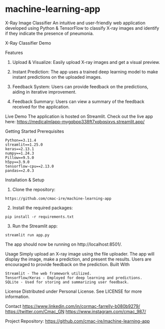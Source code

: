 # machine-learning-app

X-Ray Image Classifier
An intuitive and user-friendly web application developed using Python & TensorFlow to classify X-ray images and identify if they indicate the presence of pneumonia.

X-Ray Classifier Demo

Features
1. Upload & Visualize: Easily upload X-ray images and get a visual preview.

2. Instant Prediction: The app uses a trained deep learning model to make instant predictions on the uploaded images.

3. Feedback System: Users can provide feedback on the predictions, aiding in iterative improvement.

4. Feedback Summary: Users can view a summary of the feedback received for the application.



Live Demo
The application is hosted on Streamlit. Check out the live app here: https://medicalmlapp-mygqbpp338ft7xqbqsixvs.streamlit.app/

Getting Started
Prerequisites

    Python==3.11.4
    streamlit==1.25.0
    keras==2.13.1
    numpy==1.24.3
    Pillow==9.5.0
    h5py==3.9.0
    tensorflow-cpu==2.13.0
    pandas==2.0.3


Installation & Setup
   1. Clone the repository:

    https://github.com/cmac-ire/machine-learning-app

   2. Install the required packages:

    pip install -r requirements.txt

   3. Run the Streamlit app:

    streamlit run app.py
    
The app should now be running on http://localhost:8501/.


Usage
Simply upload an X-ray image using the file uploader. The app will display the image, make a prediction, and present the results. Users are encouraged to provide feedback on the prediction.
Built With

    Streamlit - The web framework utilized.
    TensorFlow/Keras - Employed for deep learning and predictions.
    SQLite - Used for storing and summarizing user feedback.

License
Distributed under Personal License. See LICENSE for more information.


Contact
https://www.linkedin.com/in/cormac-farrelly-b080b9279/
https://twitter.com/Cmac_GN
https://www.instagram.com/cmac_987/


Project Repository: https://github.com/cmac-ire/machine-learning-app
